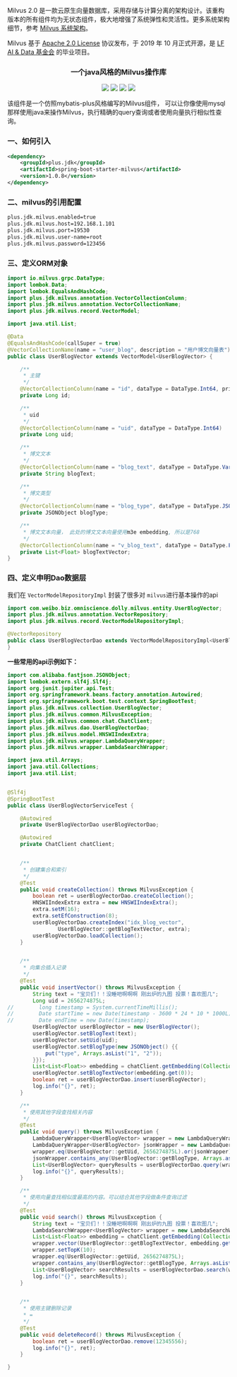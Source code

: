 Milvus 2.0 是一款云原生向量数据库，采用存储与计算分离的架构设计。该重构版本的所有组件均为无状态组件，极大地增强了系统弹性和灵活性。更多系统架构细节，参考 [Milvus 系统架构](https://milvus.io/cn/docs/architecture_overview.md)。

Milvus 基于 [Apache 2.0 License](https://github.com/milvus-io/milvus/blob/master/LICENSE) 协议发布，于 2019 年 10 月正式开源，是 [LF AI & Data 基金会](https://lfaidata.foundation/) 的毕业项目。


<h3 align="center">一个java风格的Milvus操作库</h3>
<p align="center">
    <a href="https://github.com/JDK-Plus/spring-boot-starter-milvus/blob/master/LICENSE"><img src="https://img.shields.io/github/license/JDK-Plus/spring-boot-starter-milvus.svg" /></a>
    <a href="https://github.com/JDK-Plus/spring-boot-starter-milvus/releases"><img src="https://img.shields.io/github/release/JDK-Plus/spring-boot-starter-milvus.svg" /></a>
    <a href="https://github.com/JDK-Plus/spring-boot-starter-milvus/stargazers"><img src="https://img.shields.io/github/stars/JDK-Plus/spring-boot-starter-milvus.svg" /></a>
    <a href="https://github.com/JDK-Plus/spring-boot-starter-milvus/network/members"><img src="https://img.shields.io/github/forks/JDK-Plus/spring-boot-starter-milvus.svg" /></a>
</p>
该组件是一个仿照mybatis-plus风格编写的Milvus组件， 可以让你像使用mysql那样使用java来操作Milvus，执行精确的query查询或者使用向量执行相似性查询。

### 一、如何引入

```xml
<dependency>
    <groupId>plus.jdk</groupId>
    <artifactId>spring-boot-starter-milvus</artifactId>
    <version>1.0.8</version>
</dependency>
```

### 二、milvus的引用配置

```bash
plus.jdk.milvus.enabled=true
plus.jdk.milvus.host=192.168.1.101
plus.jdk.milvus.port=19530
plus.jdk.milvus.user-name=root
plus.jdk.milvus.password=123456
```

### 三、定义ORM对象


```java
import io.milvus.grpc.DataType;
import lombok.Data;
import lombok.EqualsAndHashCode;
import plus.jdk.milvus.annotation.VectorCollectionColumn;
import plus.jdk.milvus.annotation.VectorCollectionName;
import plus.jdk.milvus.record.VectorModel;

import java.util.List;

@Data
@EqualsAndHashCode(callSuper = true)
@VectorCollectionName(name = "user_blog", description = "用户博文向量表")
public class UserBlogVector extends VectorModel<UserBlogVector> {

    /**
     * 主键
     */
    @VectorCollectionColumn(name = "id", dataType = DataType.Int64, primary = true)
    private Long id;

    /**
     * uid
     */
    @VectorCollectionColumn(name = "uid", dataType = DataType.Int64)
    private Long uid;

    /**
     * 博文文本
     */
    @VectorCollectionColumn(name = "blog_text", dataType = DataType.VarChar, maxLength = 1024)
    private String blogText;

    /**
     * 博文类型
     */
    @VectorCollectionColumn(name = "blog_type", dataType = DataType.JSON)
    private JSONObject blogType;

    /**
     * 博文文本向量， 此处的博文文本向量使用m3e embedding, 所以是768
     */
    @VectorCollectionColumn(name = "v_blog_text", dataType = DataType.FloatVector, vectorDimension = 768)
    private List<Float> blogTextVector;
}
```

### 四、定义申明Dao数据层

我们在 `VectorModelRepositoryImpl` 封装了很多对 `milvus`进行基本操作的api

```java
import com.weibo.biz.omniscience.dolly.milvus.entity.UserBlogVector;
import plus.jdk.milvus.annotation.VectorRepository;
import plus.jdk.milvus.record.VectorModelRepositoryImpl;

@VectorRepository
public class UserBlogVectorDao extends VectorModelRepositoryImpl<UserBlogVector> {
}
```

**一些常用的api示例如下：**

```java
import com.alibaba.fastjson.JSONObject;
import lombok.extern.slf4j.Slf4j;
import org.junit.jupiter.api.Test;
import org.springframework.beans.factory.annotation.Autowired;
import org.springframework.boot.test.context.SpringBootTest;
import plus.jdk.milvus.collection.UserBlogVector;
import plus.jdk.milvus.common.MilvusException;
import plus.jdk.milvus.common.chat.ChatClient;
import plus.jdk.milvus.dao.UserBlogVectorDao;
import plus.jdk.milvus.model.HNSWIIndexExtra;
import plus.jdk.milvus.wrapper.LambdaQueryWrapper;
import plus.jdk.milvus.wrapper.LambdaSearchWrapper;

import java.util.Arrays;
import java.util.Collections;
import java.util.List;


@Slf4j
@SpringBootTest
public class UserBlogVectorServiceTest {

    @Autowired
    private UserBlogVectorDao userBlogVectorDao;

    @Autowired
    private ChatClient chatClient;


    /**
     * 创建集合和索引
     */
    @Test
    public void createCollection() throws MilvusException {
        boolean ret = userBlogVectorDao.createCollection();
        HNSWIIndexExtra extra = new HNSWIIndexExtra();
        extra.setM(16);
        extra.setEfConstruction(8);
        userBlogVectorDao.createIndex("idx_blog_vector",
                UserBlogVector::getBlogTextVector, extra);
        userBlogVectorDao.loadCollection();
    }


    /**
     * 向集合插入记录
     */
    @Test
    public void insertVector() throws MilvusException {
        String text = "宝贝们！！没睡吧啊啊啊 刚出炉的九图 投票！喜欢图几";
        Long uid = 2656274875L;
//        long timestamp = System.currentTimeMillis();
//        Date startTime = new Date(timestamp - 3600 * 24 * 10 * 1000L); //最近3天的发博数据
//        Date endTime = new Date(timestamp);
        UserBlogVector userBlogVector = new UserBlogVector();
        userBlogVector.setBlogText(text);
        userBlogVector.setUid(uid);
        userBlogVector.setBlogType(new JSONObject() {{
            put("type", Arrays.asList("1", "2"));
        }});
        List<List<Float>> embedding = chatClient.getEmbedding(Collections.singletonList(text));
        userBlogVector.setBlogTextVector(embedding.get(0));
        boolean ret = userBlogVectorDao.insert(userBlogVector);
        log.info("{}", ret);
    }

    /**
     * 使用其他字段查找相关内容
     */
    @Test
    public void query() throws MilvusException {
        LambdaQueryWrapper<UserBlogVector> wrapper = new LambdaQueryWrapper<>();
        LambdaQueryWrapper<UserBlogVector> jsonWrapper = new LambdaQueryWrapper<>();
        wrapper.eq(UserBlogVector::getUid, 2656274875L).or(jsonWrapper);
        jsonWrapper.contains_any(UserBlogVector::getBlogType, Arrays.asList("1", "2"), "type");
        List<UserBlogVector> queryResults = userBlogVectorDao.query(wrapper);
        log.info("{}", queryResults);
    }

    /**
     * 使用向量查找相似度最高的内容。可以结合其他字段做条件查询过滤
     */
    @Test
    public void search() throws MilvusException {
        String text = "宝贝们！！没睡吧啊啊啊 刚出炉的九图 投票！喜欢图几";
        LambdaSearchWrapper<UserBlogVector> wrapper = new LambdaSearchWrapper<>();
        List<List<Float>> embedding = chatClient.getEmbedding(Collections.singletonList(text));
        wrapper.vector(UserBlogVector::getBlogTextVector, embedding.get(0));
        wrapper.setTopK(10);
        wrapper.eq(UserBlogVector::getUid, 2656274875L);
        wrapper.contains_any(UserBlogVector::getBlogType, Arrays.asList("1", "2"), "type");
        List<UserBlogVector> searchResults = userBlogVectorDao.search(wrapper);
        log.info("{}", searchResults);
    }


    /**
     * 使用主键删除记录
     * =
     */
    @Test
    public void deleteRecord() throws MilvusException {
        boolean ret = userBlogVectorDao.remove(12345556);
        log.info("{}", ret);
    }

}
```

